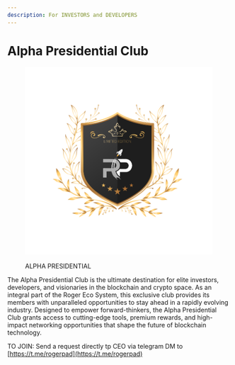 ```yaml
---
description: For INVESTORS and DEVELOPERS
---
```


# Alpha Presidential Club

<figure><img src="../../.gitbook/assets/11 (1) (1).png" alt="" width="563"><figcaption><p>ALPHA PRESIDENTIAL</p></figcaption></figure>

The Alpha Presidential Club is the ultimate destination for elite investors, developers, and visionaries in the blockchain and crypto space. As an integral part of the Roger Eco System, this exclusive club provides its members with unparalleled opportunities to stay ahead in a rapidly evolving industry. Designed to empower forward-thinkers, the Alpha Presidential Club grants access to cutting-edge tools, premium rewards, and high-impact networking opportunities that shape the future of blockchain technology.

TO JOIN: Send a request directly tp CEO via telegram DM to [https://t.me/rogerpad](https://t.me/rogerpad)
